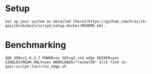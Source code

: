 # Setup
    Set up your system as detailed [here](https://github.com/krai/ck-qaic/blob/main/script/setup.docker/README.md).

# Benchmarking
```
SDK_VER=v1.8.3.7 POWER=no SUT=q3_std_edge DOCKER=yes SINGLESTREAM_ONLY=yes WORKLOADS="resnet50" $(ck find ck-qaic:script:run)/run_edge.sh
```
